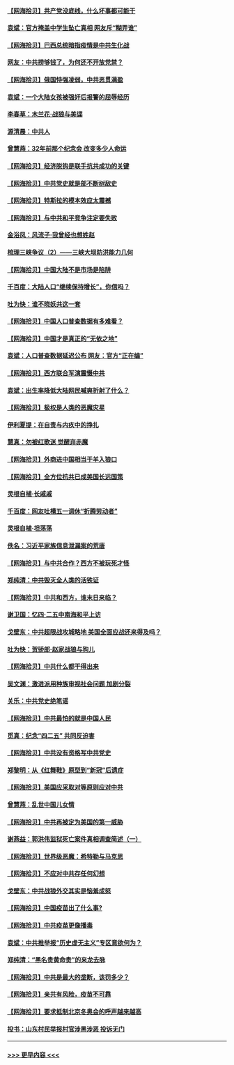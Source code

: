 #### [【网海拾贝】共产党没底线，什么坏事都可能干](../pages/nsc993/n12942090.md?t=05131901) 
#### [袁斌：官方掩盖中学生坠亡真相 网友斥“糊弄谁”](../pages/nsc993/n12942029.md?t=05131901) 
#### [【网海拾贝】巴西总统暗指疫情是中共生化战](../pages/nsc993/n12938999.md?t=05131901) 
#### [网友：中共捞够钱了，为何还不开放党禁？](../pages/nsc993/n12938952.md?t=05131901) 
#### [【网海拾贝】俄国恃强凌弱，中共恶贯满盈](../pages/nsc993/n12936626.md?t=05131901) 
#### [袁斌：一个大陆女孩被强奸后报警的屈辱经历](../pages/nsc993/n12936547.md?t=05131901) 
#### [李春草：木兰花·战狼与美谍](../pages/nsc993/n12935995.md?t=05131901) 
#### [源清晨：中共人](../pages/nsc993/n12935589.md?t=05131901) 
#### [曾慧燕：32年前那个纪念会 改变多少人命运](../pages/nsc993/n12934233.md?t=05131901) 
#### [【网海拾贝】经济脱钩是联手抗共成功的关键](../pages/nsc993/n12934176.md?t=05131901) 
#### [【网海拾贝】中共党史就是部不断树敌史](../pages/nsc993/n12932844.md?t=05131901) 
#### [【网海拾贝】特斯拉的模本效应太震撼](../pages/nsc993/n12925626.md?t=05131901) 
#### [【网海拾贝】与中共和平竞争注定要失败](../pages/nsc993/n12923326.md?t=05131901) 
#### [金浴凤：风流子‧我曾经也想姓赵](../pages/nsc993/n12920911.md?t=05131901) 
#### [梳理三峡争议（2）——三峡大坝防洪能力几何](../pages/nsc993/n12920173.md?t=05131901) 
#### [【网海拾贝】中国大陆不是市场是陷阱](../pages/nsc993/n12920143.md?t=05131901) 
#### [千百度：大陆人口“继续保持增长”，你信吗？](../pages/nsc993/n12918946.md?t=05131901) 
#### [吐为快：谁不晓妖共这一套](../pages/nsc993/n12918941.md?t=05131901) 
#### [【网海拾贝】中国人口普查数据有多难看？](../pages/nsc993/n12917822.md?t=05131901) 
#### [【网海拾贝】中国才是真正的“无依之地”](../pages/nsc993/n12915845.md?t=05131901) 
#### [袁斌：人口普查数据延迟公布 网友：官方“正在编”](../pages/nsc993/n12915748.md?t=05131901) 
#### [【网海拾贝】西方联合军演震慑中共](../pages/nsc993/n12913466.md?t=05131901) 
#### [袁斌：出生率降低大陆网民喊爽折射了什么？](../pages/nsc993/n12913365.md?t=05131901) 
#### [【网海拾贝】极权是人类的恶魔灾星](../pages/nsc993/n12910697.md?t=05131901) 
#### [伊利夏提：在自责与内疚中的挣扎](../pages/nsc993/n12910493.md?t=05131901) 
#### [慧真：勿被红歌迷 觉醒弃赤魔](../pages/nsc993/n12910485.md?t=05131901) 
#### [【网海拾贝】外商进中国相当于羊入狼口](../pages/nsc993/n12908274.md?t=05131901) 
#### [【网海拾贝】全方位抗共已成美国长远国策](../pages/nsc993/n12906878.md?t=05131901) 
#### [灵根自植‧长戚戚](../pages/nsc993/n12905585.md?t=05131901) 
#### [千百度：网友吐槽五一调休“折腾劳动者”](../pages/nsc993/n12905934.md?t=05131901) 
#### [灵根自植‧坦荡荡](../pages/nsc993/n12905562.md?t=05131901) 
#### [佚名：习近平家族信息泄漏案的荒唐](../pages/nsc993/n12904705.md?t=05131901) 
#### [【网海拾贝】与中共合作？西方不被玩死才怪](../pages/nsc993/n12903873.md?t=05131901) 
#### [郑纯清：中共毁灭全人类的活铁证](../pages/nsc993/n12903785.md?t=05131901) 
#### [【网海拾贝】中共和西方，谁末日来临？](../pages/nsc993/n12903482.md?t=05131901) 
#### [谢卫国：忆四‧二五中南海和平上访](../pages/nsc993/n12902192.md?t=05131901) 
#### [戈壁东：中共超限战攻城略地 美国全面应战还来得及吗？](../pages/nsc993/n12902297.md?t=05131901) 
#### [吐为快：贺骄郎‧赵家战狼与狗儿](../pages/nsc993/n12902280.md?t=05131901) 
#### [【网海拾贝】中共什么都干得出来](../pages/nsc993/n12897500.md?t=05131901) 
#### [吴文渊：激进派用种族审视社会问题 加剧分裂](../pages/nsc993/n12893881.md?t=05131901) 
#### [关乐：中共党史绝笔谣](../pages/nsc993/n12897270.md?t=05131901) 
#### [【网海拾贝】中共最怕的就是中国人民](../pages/nsc993/n12894705.md?t=05131901) 
#### [觅真：纪念“四二五” 共同反迫害](../pages/nsc993/n12894553.md?t=05131901) 
#### [【网海拾贝】中共没有资格写中共党史](../pages/nsc993/n12892231.md?t=05131901) 
#### [郑黎明：从《红舞鞋》原型到“新冠”后遗症](../pages/nsc993/n12890469.md?t=05131901) 
#### [【网海拾贝】美国应采取对等原则应对中共](../pages/nsc993/n12889176.md?t=05131901) 
#### [曾慧燕：乱世中国儿女情](../pages/nsc993/n12887931.md?t=05131901) 
#### [【网海拾贝】中共再被定为美国的第一威胁](../pages/nsc993/n12887580.md?t=05131901) 
#### [谢燕益：郭洪伟监狱死亡案件真相调查简述（一）](../pages/nsc993/n12885648.md?t=05131901) 
#### [【网海拾贝】世界级恶魔：希特勒与马克思](../pages/nsc993/n12884062.md?t=05131901) 
#### [【网海拾贝】不应对中共存任何幻想](../pages/nsc993/n12881460.md?t=05131901) 
#### [戈壁东：中共战狼外交其实是恼羞成怒](../pages/nsc993/n12880392.md?t=05131901) 
#### [【网海拾贝】中国疫苗出了什么事?](../pages/nsc993/n12879124.md?t=05131901) 
#### [【网海拾贝】中共疫苗更像播毒](../pages/nsc993/n12876631.md?t=05131901) 
#### [袁斌：中共推举报“历史虚无主义”专区意欲何为？](../pages/nsc993/n12876530.md?t=05131901) 
#### [郑纯清：“黑名贵黄命贵”的来龙去脉](../pages/nsc993/n12875589.md?t=05131901) 
#### [【网海拾贝】中共是最大的垄断，该罚多少？](../pages/nsc993/n12874006.md?t=05131901) 
#### [【网海拾贝】亲共有风险，疫苗不可靠](../pages/nsc993/n12872224.md?t=05131901) 
#### [【网海拾贝】要求抵制北京冬奥会的呼声越来越高](../pages/nsc993/n12868962.md?t=05131901) 
#### [投书：山东村民举报村官涉黑涉恶 投诉无门](../pages/nsc993/n12869726.md?t=05131901) 

----
#### [ >>> 更早内容 <<< ](../indexes/nsc993-earlier.md)
